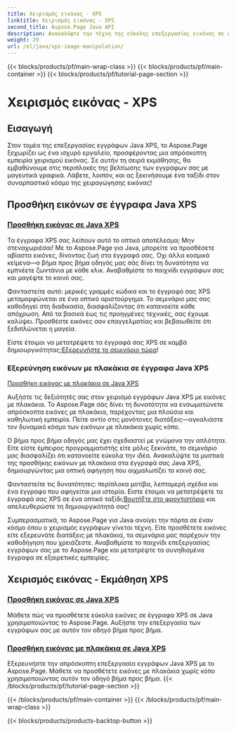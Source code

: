 ```yaml
---
title: Χειρισμός εικόνας - XPS
linktitle: Χειρισμός εικόνας - XPS
second_title: Aspose.Page Java API
description: Ανακαλύψτε την τέχνη της εύκολης επεξεργασίας εικόνας σε έγγραφα Java XPS με το Aspose.Page. Μάθετε να προσθέτετε και να επικολλάτε εικόνες απρόσκοπτα για βελτιωμένη επεξεργασία εγγράφων.
weight: 29
url: /el/java/xps-image-manipulation/
---
```


{{< blocks/products/pf/main-wrap-class >}}
{{< blocks/products/pf/main-container >}}
{{< blocks/products/pf/tutorial-page-section >}}

# Χειρισμός εικόνας - XPS


## Εισαγωγή

Στον τομέα της επεξεργασίας εγγράφων Java XPS, το Aspose.Page ξεχωρίζει ως ένα ισχυρό εργαλείο, προσφέροντας μια απρόσκοπτη εμπειρία χειρισμού εικόνας. Σε αυτήν τη σειρά εκμάθησης, θα εμβαθύνουμε στις περιπλοκές της βελτίωσης των εγγράφων σας με μαγευτικά γραφικά. Λάβετε, λοιπόν, και ας ξεκινήσουμε ένα ταξίδι στον συναρπαστικό κόσμο της χειραγώγησης εικόνας!

## Προσθήκη εικόνων σε έγγραφα Java XPS
### [Προσθήκη εικόνας σε Java XPS](./add-image/)

Τα έγγραφα XPS σας λείπουν αυτό το οπτικό αποτέλεσμα; Μην στεναχωριέσαι! Με το Aspose.Page για Java, μπορείτε να προσθέσετε αβίαστα εικόνες, δίνοντας ζωή στα έγγραφά σας. Όχι άλλα κοσμικά κείμενα—ο βήμα προς βήμα οδηγός μας σάς δίνει τη δυνατότητα να εμπνέετε ζωντάνια με κάθε κλικ. Αναβαθμίστε το παιχνίδι εγγράφων σας και μαγέψτε το κοινό σας.

Φανταστείτε αυτό: μερικές γραμμές κώδικα και το έγγραφό σας XPS μεταμορφώνεται σε ένα οπτικό αριστούργημα. Το σεμινάριο μας σας καθοδηγεί στη διαδικασία, διασφαλίζοντας ότι κατανοείτε κάθε απόχρωση. Από τα βασικά έως τις προηγμένες τεχνικές, σας έχουμε καλύψει. Προσθέστε εικόνες σαν επαγγελματίας και βεβαιωθείτε ότι ξεδιπλώνεται η μαγεία.

 Είστε έτοιμοι να μετατρέψετε τα έγγραφά σας XPS σε καμβά δημιουργικότητας;[Εξερευνήστε το σεμινάριο τώρα](./add-image/)!

### Εξερεύνηση εικόνων με πλακάκια σε έγγραφα Java XPS
[Προσθήκη εικόνας με πλακάκια σε Java XPS](./add-tiled-image/)

Αυξήστε τις δεξιότητές σας στον χειρισμό εγγράφων Java XPS με εικόνες με πλακάκια. Το Aspose.Page σάς δίνει τη δυνατότητα να ενσωματώνετε απρόσκοπτα εικόνες με πλακάκια, παρέχοντας μια πλούσια και καθηλωτική εμπειρία. Πείτε αντίο στις μονότονες διατάξεις—αγκαλιάστε τον δυναμικό κόσμο των εικόνων με πλακάκια χωρίς κόπο.

Ο βήμα προς βήμα οδηγός μας έχει σχεδιαστεί με γνώμονα την απλότητα. Είτε είστε έμπειρος προγραμματιστής είτε μόλις ξεκινάτε, το σεμινάριο μας διασφαλίζει ότι κατανοείτε εύκολα την ιδέα. Ανακαλύψτε τα μυστικά της προσθήκης εικόνων με πλακάκια στα έγγραφά σας Java XPS, δημιουργώντας μια οπτική αφήγηση που αιχμαλωτίζει το κοινό σας.

 Φανταστείτε τις δυνατότητες: περίπλοκα μοτίβα, λεπτομερή σχέδια και ένα έγγραφο που αφηγείται μια ιστορία. Είστε έτοιμοι να μετατρέψετε τα έγγραφά σας XPS σε ένα οπτικό ταξίδι;[Βουτήξτε στο φροντιστήριο](./add-tiled-image/) και απελευθερώστε τη δημιουργικότητά σας!

Συμπερασματικά, το Aspose.Page για Java ανοίγει την πόρτα σε έναν κόσμο όπου ο χειρισμός εγγράφων γίνεται τέχνη. Είτε προσθέτετε εικόνες είτε εξερευνάτε διατάξεις με πλακάκια, τα σεμινάρια μας παρέχουν την καθοδήγηση που χρειάζεστε. Αναβαθμίστε το παιχνίδι επεξεργασίας εγγράφων σας με το Aspose.Page και μετατρέψτε τα συνηθισμένα έγγραφα σε εξαιρετικές εμπειρίες.
## Χειρισμός εικόνας - Εκμάθηση XPS
### [Προσθήκη εικόνας σε Java XPS](./add-image/)
Μάθετε πώς να προσθέτετε εύκολα εικόνες σε έγγραφα XPS σε Java χρησιμοποιώντας το Aspose.Page. Αυξήστε την επεξεργασία των εγγράφων σας με αυτόν τον οδηγό βήμα προς βήμα.
### [Προσθήκη εικόνας με πλακάκια σε Java XPS](./add-tiled-image/)
Εξερευνήστε την απρόσκοπτη επεξεργασία εγγράφων Java XPS με το Aspose.Page. Μάθετε να προσθέτετε εικόνες με πλακάκια χωρίς κόπο χρησιμοποιώντας αυτόν τον οδηγό βήμα προς βήμα.
{{< /blocks/products/pf/tutorial-page-section >}}

{{< /blocks/products/pf/main-container >}}
{{< /blocks/products/pf/main-wrap-class >}}

{{< blocks/products/products-backtop-button >}}
